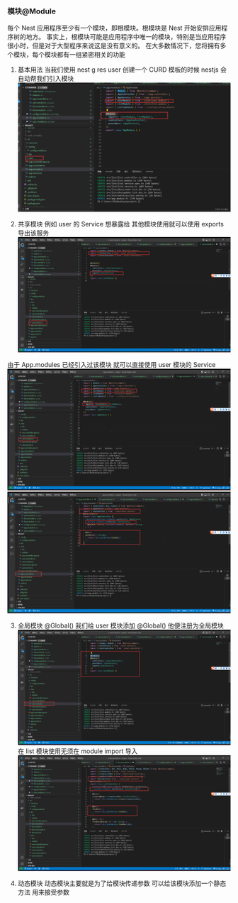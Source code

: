 ### 模块@Module

每个 Nest 应用程序至少有一个模块，即根模块。根模块是 Nest 开始安排应用程序树的地方。
事实上，根模块可能是应用程序中唯一的模块，特别是当应用程序很小时，但是对于大型程序来说这是没有意义的。
在大多数情况下，您将拥有多个模块，每个模块都有一组紧密相关的功能

1. 基本用法
   当我们使用 nest g res user 创建一个 CURD 模板的时候 nestjs 会自动帮我们引入模块
   ![alt text](images/基本用法.png)

2. 共享模块
   例如 user 的 Service 想暴露给 其他模块使用就可以使用 exports 导出该服务
   ![alt text](images/共享模块user.module.png)

由于 App.modules 已经引入过该模块 就可以直接使用 user 模块的 Service
![alt text](images/共享模块app.module导入user.png)
![alt text](images/共享模块app.constroller使用user.png)

3. 全局模块
   @Global()
   我们给 user 模块添加 @Global() 他便注册为全局模块
   ![alt text](images/全局模块.png)
   在 list 模块使用无须在 module import 导入
   ![alt text](<images/全局模块(使用).png>)

4. 动态模块
   动态模块主要就是为了给模块传递参数 可以给该模块添加一个静态方法 用来接受参数

